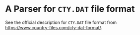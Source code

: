 # A Parser for `CTY.DAT` file format

See the official description for `CTY.DAT` file format from https://www.country-files.com/cty-dat-format/.

